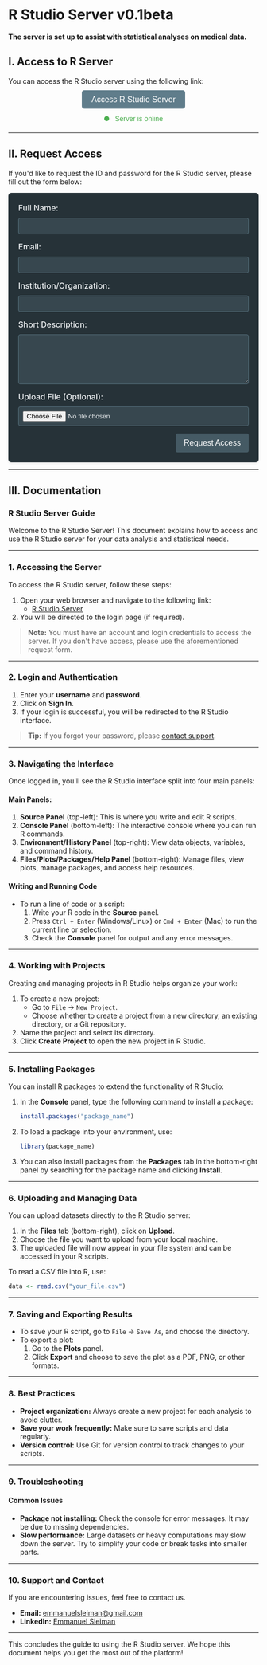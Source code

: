 <link rel="stylesheet" href="https://cdnjs.cloudflare.com/ajax/libs/font-awesome/6.0.0-beta3/css/all.min.css">

# R Studio Server v0.1beta

**The server is set up to assist with statistical analyses on medical data.**


## I. Access to R Server

You can access the R Studio server using the following link:

<div style="text-align: center; margin: 20px 0;">
  <a href="http://134.209.84.93:8787/" target="_blank" style="padding: 10px 20px; background-color: #607D8B; color: white; text-decoration: none; border-radius: 5px; font-family: Arial, sans-serif; font-size: 16px;">
    <i class="fas fa-server"></i> Access R Studio Server
  </a>
</div>

<div style="text-align: center; margin-bottom: 20px;">
  <span id="status-indicator" style="display: inline-block; width: 10px; height: 10px; background-color: #4CAF50; border-radius: 50%; margin-right: 8px;"></span>
  <span id="status-text" style="font-family: Arial, sans-serif; color: #4CAF50;">Server is online</span>
</div>

---

## II. Request Access

If you'd like to request the ID and password for the R Studio server, please fill out the form below:

<form action="https://fabform.io/f/SgfCSO0" method="POST" enctype="multipart/form-data" style="width: 100%; max-width: 600px; padding: 20px; background-color: #263238; border-radius: 6px; box-shadow: 0 2px 4px rgba(0, 0, 0, 0.1); box-sizing: border-box; margin: auto;">
  
  <div style="margin-bottom: 15px; display: flex; flex-wrap: wrap; align-items: center;">
    <i class="fas fa-user" style="font-size: 20px; color: #b0bec5; margin-right: 10px; min-width: 30px; text-align: center;"></i>
    <label for="name" style="font-size: 16px; font-weight: 500; color: #eceff1; flex: 1 1 100%;">Full Name:</label>
    <input type="text" id="name" name="name" required style="flex: 1 1 100%; padding: 8px; border: 1px solid #546e7a; border-radius: 4px; background-color: #37474f; color: #eceff1; margin-top: 10px;">
  </div>
  
  <div style="margin-bottom: 15px; display: flex; flex-wrap: wrap; align-items: center;">
    <i class="fas fa-envelope" style="font-size: 20px; color: #b0bec5; margin-right: 10px; min-width: 30px; text-align: center;"></i>
    <label for="email" style="font-size: 16px; font-weight: 500; color: #eceff1; flex: 1 1 100%;">Email:</label>
    <input type="email" id="email" name="email" required style="flex: 1 1 100%; padding: 8px; border: 1px solid #546e7a; border-radius: 4px; background-color: #37474f; color: #eceff1; margin-top: 10px;">
  </div>

  <div style="margin-bottom: 15px; display: flex; flex-wrap: wrap; align-items: center;">
    <i class="fas fa-building" style="font-size: 20px; color: #b0bec5; margin-right: 10px; min-width: 30px; text-align: center;"></i>
    <label for="institution" style="font-size: 16px; font-weight: 500; color: #eceff1; flex: 1 1 100%;">Institution/Organization:</label>
    <input type="text" id="institution" name="institution" required style="flex: 1 1 100%; padding: 8px; border: 1px solid #546e7a; border-radius: 4px; background-color: #37474f; color: #eceff1; margin-top: 10px;">
  </div>
  
  <div style="margin-bottom: 15px; display: flex; flex-wrap: wrap; align-items: flex-start;">
    <i class="fas fa-comment-alt" style="font-size: 20px; color: #b0bec5; margin-right: 10px; min-width: 30px; text-align: center;"></i>
    <label for="reason" style="font-size: 16px; font-weight: 500; color: #eceff1; flex: 1 1 100%;">Short Description:</label>
    <textarea id="reason" name="reason" required style="flex: 1 1 100%; padding: 8px; border: 1px solid #546e7a; border-radius: 4px; background-color: #37474f; color: #eceff1; margin-top: 10px; height: 100px;"></textarea>
  </div>

  <div style="margin-bottom: 15px; display: flex; flex-wrap: wrap; align-items: center;">
    <i class="fas fa-file-upload" style="font-size: 20px; color: #b0bec5; margin-right: 10px; min-width: 30px; text-align: center;"></i>
    <label for="file" style="font-size: 16px; font-weight: 500; color: #eceff1; flex: 1 1 100%;">Upload File (Optional):</label>
    <input type="file" id="file" name="file" style="flex: 1 1 100%; padding: 8px; border: 1px solid #546e7a; border-radius: 4px; background-color: #37474f; color: #eceff1; margin-top: 10px;">
  </div>
  
  <div style="text-align: right;">
    <input type="submit" value="Request Access" style="background-color: #455a64; color: white; padding: 10px 16px; border: none; border-radius: 4px; cursor: pointer; font-size: 16px; font-weight: 500;">
  </div>
</form>


---

## III. Documentation

### R Studio Server Guide <i class="fas fa-book"></i>

Welcome to the R Studio Server! This document explains how to access and use the R Studio server for your data analysis and statistical needs.

---

### 1. Accessing the Server <i class="fas fa-laptop-code"></i>

To access the R Studio server, follow these steps:

1. Open your web browser and navigate to the following link:
   - [R Studio Server](http://134.209.84.93:8787)
2. You will be directed to the login page (if required).

> **Note:** You must have an account and login credentials to access the server. If you don't have access, please use the aforementioned request form.

---

### 2. Login and Authentication <i class="fas fa-key"></i>

1. Enter your **username** and **password**.
2. Click on **Sign In**.
3. If your login is successful, you will be redirected to the R Studio interface.

> **Tip:** If you forgot your password, please [contact support](#support-and-contact).

---

### 3. Navigating the Interface <i class="fas fa-project-diagram"></i>

Once logged in, you'll see the R Studio interface split into four main panels:

#### Main Panels:

1. **Source Panel** (top-left): This is where you write and edit R scripts.
2. **Console Panel** (bottom-left): The interactive console where you can run R commands.
3. **Environment/History Panel** (top-right): View data objects, variables, and command history.
4. **Files/Plots/Packages/Help Panel** (bottom-right): Manage files, view plots, manage packages, and access help resources.

#### Writing and Running Code

- To run a line of code or a script:
  1. Write your R code in the **Source** panel.
  2. Press `Ctrl + Enter` (Windows/Linux) or `Cmd + Enter` (Mac) to run the current line or selection.
  3. Check the **Console** panel for output and any error messages.

---

### 4. Working with Projects <i class="fas fa-folder-open"></i>

Creating and managing projects in R Studio helps organize your work:

1. To create a new project:
   - Go to `File` -> `New Project`.
   - Choose whether to create a project from a new directory, an existing directory, or a Git repository.
2. Name the project and select its directory.
3. Click **Create Project** to open the new project in R Studio.

---

### 5. Installing Packages <i class="fas fa-box"></i>

You can install R packages to extend the functionality of R Studio:

1. In the **Console** panel, type the following command to install a package:
   ```r
   install.packages("package_name")
   ```
2. To load a package into your environment, use:
   ```r
   library(package_name)
   ```
3. You can also install packages from the **Packages** tab in the bottom-right panel by searching for the package name and clicking **Install**.

---

### 6. Uploading and Managing Data <i class="fas fa-upload"></i>

You can upload datasets directly to the R Studio server:

1. In the **Files** tab (bottom-right), click on **Upload**.
2. Choose the file you want to upload from your local machine.
3. The uploaded file will now appear in your file system and can be accessed in your R scripts.

To read a CSV file into R, use:
```r
data <- read.csv("your_file.csv")
```

---

### 7. Saving and Exporting Results <i class="fas fa-save"></i>

- To save your R script, go to `File` -> `Save As`, and choose the directory.
- To export a plot:
  1. Go to the **Plots** panel.
  2. Click **Export** and choose to save the plot as a PDF, PNG, or other formats.

---

### 8. Best Practices <i class="fas fa-check-circle"></i>

- **Project organization:** Always create a new project for each analysis to avoid clutter.
- **Save your work frequently:** Make sure to save scripts and data regularly.
- **Version control:** Use Git for version control to track changes to your scripts.

---

### 9. Troubleshooting <i class="fas fa-bug"></i>

#### Common Issues

- **Package not installing:** Check the console for error messages. It may be due to missing dependencies.
- **Slow performance:** Large datasets or heavy computations may slow down the server. Try to simplify your code or break tasks into smaller parts.

---

### 10. Support and Contact <i class="fas fa-life-ring"></i>

If you are encountering issues, feel free to contact us.

- **Email:** [emmanuelsleiman@gmail.com](mailto:emmanuelsleiman@gmail.com)
- **LinkedIn:** [Emmanuel Sleiman](https://fr.linkedin.com/in/emmanuel-sleiman-0354272b4)

---

This concludes the guide to using the R Studio server. We hope this document helps you get the most out of the platform!

